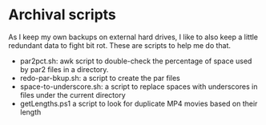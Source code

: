 # Archival scripts

As I keep my own backups on external hard drives, I like to also keep a
little redundant data to fight bit rot.  These are scripts to help me do
that.

 - par2pct.sh: awk script to double-check the percentage of space used by
   par2 files in a directory.
 - redo-par-bkup.sh: a script to create the par files
 - space-to-underscore.sh: a script to replace spaces with underscores in
   files under the current directory
 - getLengths.ps1  a script to look for duplicate MP4 movies based on their length